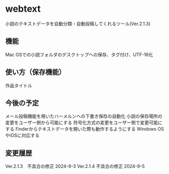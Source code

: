# webtext
小説のテキストデータを自動分類・自動投稿してくれるツール(Ver.2.1.3)

## 機能
Mac OSでの小説フォルダのデスクトップへの保存、タグ付け、UTF-16化

## 使い方（保存機能）
作品タイトル

## 今後の予定
メール投稿機能を用いたハーメルンへの下書き保存の自動化
小説の保存場所の変更をユーザー側から可能にする
符号化方式の変更をユーザー側で変更可能にする
Finderからテキストデータを開いた際も動作するようにする
Windows OSやiOSに対応する


## 変更履歴
Ver.2.1.3　不具合の修正 2024-9-3
Ver.2.1.4 不具合の修正 2024-9-5
